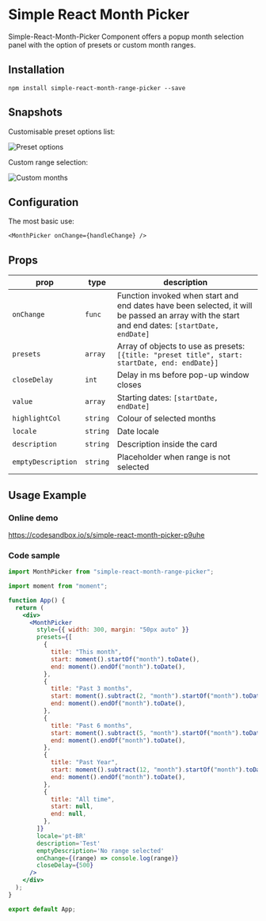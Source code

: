# Simple React Month Picker

Simple-React-Month-Picker Component offers a popup month selection panel with the option of presets or custom month ranges.

## Installation

`npm install simple-react-month-range-picker --save`

## Snapshots

Customisable preset options list:

![Preset options](https://user-images.githubusercontent.com/795134/144825642-036e6348-cab4-447d-a7d0-7b18f6ca2350.png)

Custom range selection:

![Custom months](https://user-images.githubusercontent.com/795134/144825638-073bb937-2325-4a7f-884d-d658658a81fd.png)

## Configuration

The most basic use:

```
<MonthPicker onChange={handleChange} />
```

## Props

| prop           | type     | description                                                                                                                                   |
| -------------- | -------- | --------------------------------------------------------------------------------------------------------------------------------------------- |
| `onChange`     | `func`   | Function invoked when start and end dates have been selected, it will be passed an array with the start and end dates: `[startDate, endDate]` |
| `presets`      | `array`  | Array of objects to use as presets: `[{title: "preset title", start: startDate, end: endDate}]`                                               |
| `closeDelay`   | `int`    | Delay in ms before pop-up window closes                                                                                                       |
| `value`        | `array`  | Starting dates: `[startDate, endDate]`                                                                                                        |
| `highlightCol` | `string` | Colour of selected months                                                                                                                     |
| `locale` | `string` | Date locale                                                                                                                     |
| `description` | `string` | Description inside the card                                                                                                                     |
| `emptyDescription` | `string` | Placeholder when range is not selected                                                                                                                     |

## Usage Example

### Online demo

https://codesandbox.io/s/simple-react-month-picker-p9uhe

### Code sample

```js
import MonthPicker from "simple-react-month-range-picker";
```

```jsx
import moment from "moment";

function App() {
  return (
    <div>
      <MonthPicker
        style={{ width: 300, margin: "50px auto" }}
        presets={[
          {
            title: "This month",
            start: moment().startOf("month").toDate(),
            end: moment().endOf("month").toDate(),
          },
          {
            title: "Past 3 months",
            start: moment().subtract(2, "month").startOf("month").toDate(),
            end: moment().endOf("month").toDate(),
          },
          {
            title: "Past 6 months",
            start: moment().subtract(5, "month").startOf("month").toDate(),
            end: moment().endOf("month").toDate(),
          },
          {
            title: "Past Year",
            start: moment().subtract(12, "month").startOf("month").toDate(),
            end: moment().endOf("month").toDate(),
          },
          {
            title: "All time",
            start: null,
            end: null,
          },
        ]}
        locale='pt-BR'
        description='Test'
        emptyDescription='No range selected'
        onChange={(range) => console.log(range)}
        closeDelay={500}
      />
    </div>
  );
}

export default App;
```
